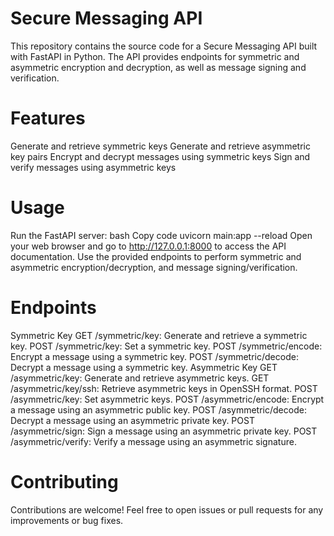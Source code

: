 # Secure Messaging API
This repository contains the source code for a Secure Messaging API built with FastAPI in Python. The API provides endpoints for symmetric and asymmetric encryption and decryption, as well as message signing and verification.

# Features
Generate and retrieve symmetric keys
Generate and retrieve asymmetric key pairs
Encrypt and decrypt messages using symmetric keys
Sign and verify messages using asymmetric keys

# Usage
Run the FastAPI server:
bash
Copy code
uvicorn main:app --reload
Open your web browser and go to http://127.0.0.1:8000 to access the API documentation.
Use the provided endpoints to perform symmetric and asymmetric encryption/decryption, and message signing/verification.

# Endpoints
Symmetric Key
GET /symmetric/key: Generate and retrieve a symmetric key.
POST /symmetric/key: Set a symmetric key.
POST /symmetric/encode: Encrypt a message using a symmetric key.
POST /symmetric/decode: Decrypt a message using a symmetric key.
Asymmetric Key
GET /asymmetric/key: Generate and retrieve asymmetric keys.
GET /asymmetric/key/ssh: Retrieve asymmetric keys in OpenSSH format.
POST /asymmetric/key: Set asymmetric keys.
POST /asymmetric/encode: Encrypt a message using an asymmetric public key.
POST /asymmetric/decode: Decrypt a message using an asymmetric private key.
POST /asymmetric/sign: Sign a message using an asymmetric private key.
POST /asymmetric/verify: Verify a message using an asymmetric signature.

# Contributing
Contributions are welcome! Feel free to open issues or pull requests for any improvements or bug fixes.
